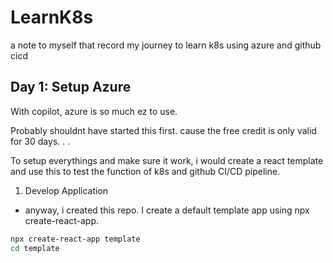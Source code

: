 # LearnK8s
a note to myself that record my journey to learn k8s using azure and github cicd

## Day 1: Setup Azure 
With copilot, azure is so much ez to use.

Probably shouldnt have started this first. cause the free credit is only valid for 30 days. . .

To setup everythings and make sure it work, i would create a react template and use this to test the function of k8s and github CI/CD pipeline. 

1. Develop Application
- anyway, i created this repo. I create a default template app using npx create-react-app.

```bash
npx create-react-app template
cd template
```

